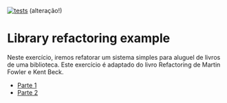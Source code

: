 [![tests](https://github.com/andrehora/library/actions/workflows/tests.yml/badge.svg)](https://github.com/andrehora/library/actions/workflows/tests.yml)
(alteração!)
# Library refactoring example

Neste exercício, iremos refatorar um sistema simples para aluguel de livros de uma biblioteca. Este exercício é adaptado do livro Refactoring de Martin Fowler e Kent Beck.

- [Parte 1](parte1.md)
- [Parte 2](parte2.md)
